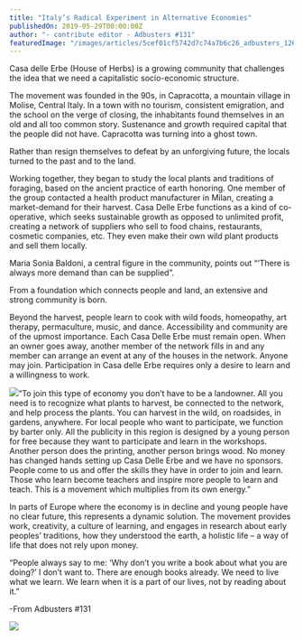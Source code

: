 ```yaml
---
title: "Italy’s Radical Experiment in Alternative Economies"
publishedOn: 2019-05-29T00:00:00Z
author: "- contribute editor - Adbusters #131"
featuredImage: "/images/articles/5cef01cf5742d7c74a7b6c26_adbusters_126_perma-1170x635_1.jpg"
---
```


Casa delle Erbe (House of Herbs) is a growing community that challenges the idea that we need a capitalistic socio-economic structure.

The movement was founded in the 90s, in Capracotta, a mountain village in Molise, Central Italy. In a town with no tourism, consistent emigration, and the school on the verge of closing, the inhabitants found themselves in an old and all too common story. Sustenance and growth required capital that the people did not have. Capracotta was turning into a ghost town.

Rather than resign themselves to defeat by an unforgiving future, the locals turned to the past and to the land.

Working together, they began to study the local plants and traditions of foraging, based on the ancient practice of earth honoring. One member of the group contacted a health product manufacturer in Milan, creating a market-demand for their harvest. Casa Delle Erbe functions as a kind of co-operative, which seeks sustainable growth as opposed to unlimited profit, creating a network of suppliers who sell to food chains, restaurants, cosmetic companies, etc. They even make their own wild plant products and sell them locally.

Maria Sonia Baldoni, a central figure in the community, points out “‘There is always more demand than can be supplied”.

From a foundation which connects people and land, an extensive and strong community is born.

Beyond the harvest, people learn to cook with wild foods, homeopathy, art therapy, permaculture, music, and dance. Accessibility and community are of the upmost importance. Each Casa Delle Erbe must remain open. When an owner goes away, another member of the network fills in and any member can arrange an event at any of the houses in the network. Anyone may join. Participation in Casa delle Erbe requires only a desire to learn and a willingness to work.

![](/images/articles/5cef0218285aecd8c53e9700_2017-01-06-1483695222-3793551-mariasoniabaldoni-thumb_1.jpeg)“To join this type of economy you don’t have to be a landowner. All you need is to recognize what plants to harvest, be connected to the network, and help process the plants. You can harvest in the wild, on roadsides, in gardens, anywhere. For local people who want to participate, we function by barter only. All the publicity in this region is designed by a young person for free because they want to participate and learn in the workshops. Another person does the printing, another person brings wood. No money has changed hands setting up Casa Delle Erbe and we have no sponsors. People come to us and offer the skills they have in order to join and learn. Those who learn become teachers and inspire more people to learn and teach. This is a movement which multiplies from its own energy.”

In parts of Europe where the economy is in decline and young people have no clear future, this represents a dynamic solution. The movement provides work, creativity, a culture of learning, and engages in research about early peoples’ traditions, how they understood the earth, a holistic life – a way of life that does not rely upon money.

“People always say to me: ‘Why don’t you write a book about what you are doing?’ I don’t want to. There are enough books already. We need to live what we learn. We learn when it is a part of our lives, not by reading about it.”

-From Adbusters #131

![](/images/articles/5cef0242635ae7d3926e3aeb_Cover-AB-131-1-313x360_1.jpg)‍